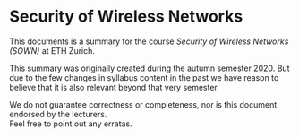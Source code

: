 # Security of Wireless Networks

This documents is a summary for the course *Security of Wireless Networks (SOWN)* at ETH Zurich.

This summary was originally created during the autumn semester 2020.
But due to the few changes in syllabus content in the past we have reason to believe that it is also
relevant beyond that very semester. 

We do not guarantee correctness or completeness, nor is this document endorsed by the lecturers.  
Feel free to point out any erratas.
